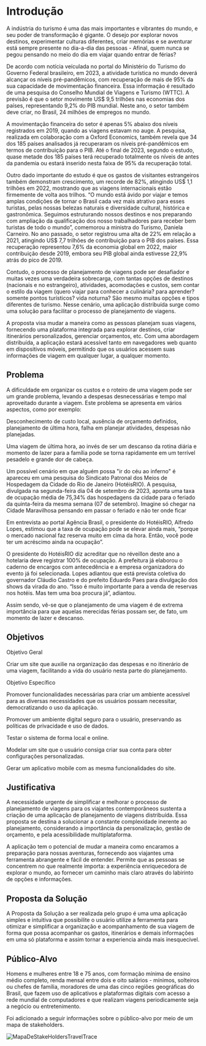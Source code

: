 # Introdução

A indústria do turismo é uma das mais importantes e vibrantes do mundo, e seu poder de transformação é gigante. O desejo por explorar novos destinos, experimentar culturas diferentes, criar memórias e se aventurar está sempre presente no dia-a-dia das pessoas - Afinal, quem nunca se pegou pensando no meio do dia em viajar quando entrar de férias? 

De acordo com notícia veículada no portal do Ministério do Turismo do Governo Federal brasileiro, em 2023, a atividade turística no mundo deverá alcançar os níveis pré-pandêmicos, com recuperação de mais de 95% da sua capacidade de movimentação financeira. Essa informação é resultado de uma pesquisa do Conselho Mundial de Viagens e Turismo (WTTC). A previsão é que o setor movimente US$ 9,5 trilhões nas economias dos países, representando 9,2% do PIB mundial. Neste ano, o setor também deve criar, no Brasil, 24 milhões de empregos no mundo.

A movimentação financeira do setor é apenas 5% abaixo dos níveis registrados em 2019, quando as viagens estavam no auge. A pesquisa, realizada em colaboração com a Oxford Economics, também revela que 34 dos 185 países analisados já recuperaram os níveis pré-pandêmicos em termos de contribuição para o PIB. Até o final de 2023, segundo o estudo, quase metade dos 185 países terá recuperado totalmente os níveis de antes da pandemia ou estará inserido nesta faixa de 95% da recuperação total.

Outro dado importante do estudo é que os gastos de visitantes estrangeiros também demonstram crescimento, um recorde de 82%, atingindo US$ 1,1 trilhões em 2022, mostrando que as viagens internacionais estão firmemente de volta aos trilhos. “O mundo está ávido por viajar e temos amplas condições de tornar o Brasil cada vez mais atrativo para esses turistas, pelas nossas belezas naturais e diversidade cultural, histórica e gastronômica. Seguimos estruturando nossos destinos e nos preparando com ampliação da qualificação dos nosso trabalhadores para receber bem turistas de todo o mundo”, comemorou a ministra do Turismo, Daniela Carneiro. No ano passado, o setor registrou uma alta de 22% em relação a 2021, atingindo US$ 7,7 trilhões de contribuição para o PIB dos países. Essa recuperação representou 7,6% da economia global em 2022, maior contribuição desde 2019, embora seu PIB global ainda estivesse 22,9% atrás do pico de 2019.

Contudo, o processo de planejamento de viagens pode ser desafiador e muitas vezes uma verdadeira sobrecarga, com tantas opções de destinos (nacionais e no estrangeiro), atividades, acomodações e custos, sem contar o estilo da viagem (quero viajar para conhecer a culinária? para aprender? somente pontos turísticos? vida noturna? São mesmo muitas opções e tipos diferentes de turismo. Nesse cenário, uma aplicação distribuída surge como uma solução para facilitar o processo de planejamento de viagens.

A proposta visa mudar a maneira como as pessoas planejam suas viagens, fornecendo uma plataforma integrada para explorar destinos, criar itinerários personalizados, gerenciar orçamentos, etc. Com uma abordagem distribuída, a aplicação estará acessível tanto em navegadores web quanto em dispositivos móveis, permitindo que os usuários acessem suas informações de viagem em qualquer lugar, a qualquer momento.


## Problema
A dificuldade em organizar os custos e o roteiro de uma viagem pode ser um grande problema, levando a despesas desnecessárias e tempo mal aproveitado durante a viagem. Este problema se apresenta em vários aspectos, como por exemplo:

Desconhecimento de custo local, ausência de orçamento definidos, planejamento de última hora, falha em planejar atividades, despesas não planejadas.

Uma viagem de última hora, ao invés de ser um descanso da rotina diária e momento de lazer para a família pode se torna rapidamente em um terrível pesadelo e grande dor de cabeça. 

Um possível cenário em que alguém possa "ir do céu ao inferno" é apareceu em uma pesquisa do Sindicato Patronal dos Meios de Hospedagem da Cidade do Rio de Janeiro (HotéisRIO). A pesquisa, divulgada na segunda-feira dia 04 de setembro de 2023, aponta uma taxa de ocupação média de 75,34% das hospedagens da cidade para o feriado da quinta-feira da mesma semana (07 de setembro). Imagine só chegar na Cidade Maravilhosa pensando em passar o feriado e não ter onde ficar

Em entrevista ao portal Agência Brasil, o presidente do HotéisRIO, Alfredo Lopes, estimou que a taxa de ocupação pode se elevar ainda mais, “porque o mercado nacional faz reserva muito em cima da hora. Então, você pode ter um acréscimo ainda na ocupação”.

O presidente do HotéisRIO diz acreditar que no réveillon deste ano a hotelaria deve registrar 100% de ocupação. A prefeitura já elaborou o caderno de encargos com antecedência e a empresa organizadora do evento já foi selecionada. Lopes adiantou que está prevista coletiva do governador Cláudio Castro e do prefeito Eduardo Paes para divulgação dos shows da virada do ano. “Isso é muito importante para a venda de reservas nos hotéis. Mas tem uma boa procura já”, adiantou.

Assim sendo, vê-se que o planejamento de uma viagem é de extrema importância para que aquelas merecidas férias possam ser, de fato, um momento de lazer e descanso.

## Objetivos

Objetivo Geral

Criar um site que auxilie na organização das despesas e no itinerário de uma viagem, facilitando a vida do usuário nesta parte do planejamento.

Objetivo Específico 

Promover funcionalidades necessárias para criar um ambiente acessível para as diversas necessidades que os usuários possam necessitar, democratizando o uso da aplicação.

Promover um ambiente digital seguro para o usuário, preservando as políticas de privacidade e uso de dados.

Testar o sistema de forma local e online.

Modelar um site que o usuário consiga criar sua conta para obter configurações personalizadas.

Gerar um aplicativo mobile com as mesma funcionalidades do site.


## Justificativa

A necessidade urgente de simplificar e melhorar o processo de planejamento de viagens para os viajantes contemporâneos sustenta a criação de uma aplicação de planejamento de viagens distribuída. Essa proposta se destina a solucionar a constante complexidade inerente ao planejamento, considerando a importância da personalização, gestão de orçamento, e pela acessibilidade multiplataforma.

A aplicação tem o potencial de mudar a maneira como encaramos a preparação para nossas aventuras, fornecendo aos viajantes uma ferramenta abrangente e fácil de entender. Permite que as pessoas se concentrem no que realmente importa: a experiência enriquecedora de explorar o mundo, ao fornecer um caminho mais claro através do labirinto de opções e informações. 

## Proposta da Solução

A Proposta da Solução a ser realizada pelo grupo é uma uma aplicação simples e intuitiva que possibilite o usuário utilize a ferramenta para otimizar e simplificar a organização e acompanhamento de sua viagem de forma que possa acompanhar os gastos, itinerários e demais informações em uma só plataforma e assim tornar a experiencia ainda mais inesquecivel. 



## Público-Alvo

Homens e mulheres entre 18 e 75 anos, com formação mínima de ensino médio completo, renda mensal entre dois e oito salários - mínimos, solteiros ou chefes de família, moradores de uma das cinco regiões geográficas do Brasil, que fazem uso de aplicativos e plataformas digitais com acesso a rede mundial de computadores e que realizam viagens periodicamente seja a negócio ou entretenimento.

Foi adicionado a seguir informações sobre o público-alvo por meio de um mapa de stakeholders.

![MapaDeStakeHoldersTravelTrace](https://github.com/ICEI-PUC-Minas-PMV-ADS/pmv-ads-2023-2-e4-proj-infra-t1-pmv-ads-2023-2-e4-projtraveltrace/assets/103853727/a17a01e0-b6f8-4555-ae22-3776dd94b40f)


